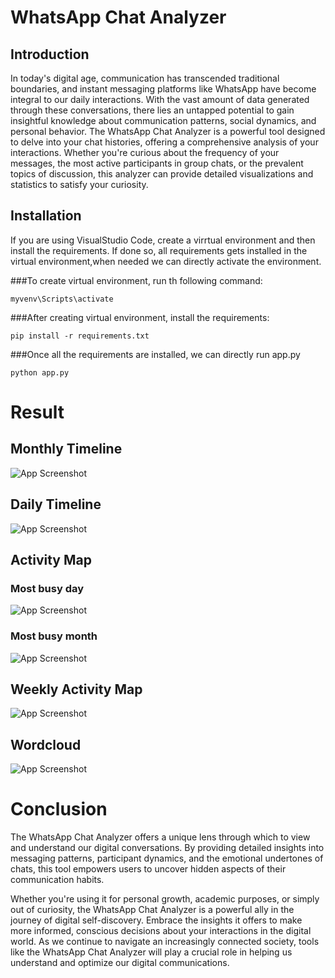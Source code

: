 
# WhatsApp Chat Analyzer
## Introduction

  In today's digital age, communication has transcended traditional boundaries, and instant messaging platforms like WhatsApp have become integral to our daily interactions. With the vast amount of data generated through these conversations, there lies an untapped potential to gain insightful knowledge about communication patterns, social dynamics, and personal behavior.
The WhatsApp Chat Analyzer is a powerful tool designed to delve into your chat histories, offering a comprehensive analysis of your interactions. Whether you're curious about the frequency of your messages, the most active participants in group chats, or the prevalent topics of discussion, this analyzer can provide detailed visualizations and statistics to satisfy your curiosity.

## Installation
If you are using VisualStudio Code, create a virrtual environment and then install the requirements. If done so, all requirements gets installed in the virtual environment,when needed we can directly activate the environment.

###To create virtual environment, run th following command:

    myvenv\Scripts\activate

###After creating virtual environment, install the requirements:

    pip install -r requirements.txt

###Once all the requirements are installed, we can directly run app.py

    python app.py

# Result

## Monthly Timeline






![App Screenshot](http://localhost:8502/media/875ebe100164e93827ce9ba1a8ccd33e8e1c672ba21d045196c4eeae.png)

## Daily Timeline
![App Screenshot](http://localhost:8502/media/de756b1763b3d3fcf0c8c04d7290be0802fea9bfc504791bc2437e61.png)

## Activity Map
### Most busy day
![App Screenshot](http://localhost:8502/media/1dd48d0786dde8ddca562bcf633a93a49f8f56f0a82bc62dd465d790.png)
### Most busy month
![App Screenshot](http://localhost:8502/media/adec1533a2eb280828007e249b99cbf1a0f5893b0e301369fe2c7e3d.png)

## Weekly Activity Map
![App Screenshot](http://localhost:8502/media/3deae0b0c6749bf9532cc66b8395b28813c1b6671e270904440e340f.png)

## Wordcloud
![App Screenshot](http://localhost:8502/media/43a0a4b15958ab9c67fcd8fb67a63872b268e7f67592889ac302c7bb.png)


# Conclusion
The WhatsApp Chat Analyzer offers a unique lens through which to view and understand our digital conversations. By providing detailed insights into messaging patterns, participant dynamics, and the emotional undertones of chats, this tool empowers users to uncover hidden aspects of their communication habits.

Whether you're using it for personal growth, academic purposes, or simply out of curiosity, the WhatsApp Chat Analyzer is a powerful ally in the journey of digital self-discovery. Embrace the insights it offers to make more informed, conscious decisions about your interactions in the digital world. As we continue to navigate an increasingly connected society, tools like the WhatsApp Chat Analyzer will play a crucial role in helping us understand and optimize our digital communications.
